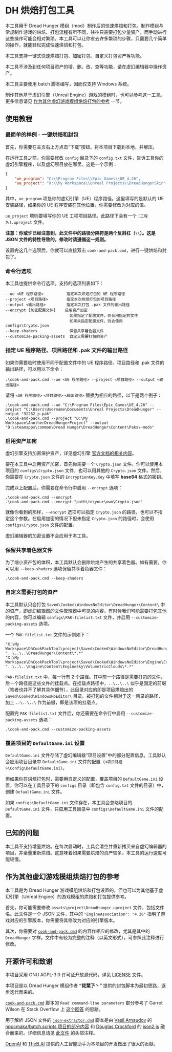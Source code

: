 # DH 烘焙打包工具

本工具用于 Dread Hunger 模组（mod）制作后的快速烘焙和打包。制作模组与常规制作游戏的烘焙、打包流程有所不同，往往只需要打包少量资产，而手动进行这些操作可能会相对繁琐。本工具可以让你省去许多繁琐的步骤，只需要几个简单的操作，就能轻松完成快速烘焙和打包。

本工具支持一键式快速烘焙打包、加密打包、自定义打包资产等功能。

本工具不涉及到任何项目资产的增、删、改、查等功能，请在虚幻编辑器中操作资产。

本工具主要使用 batch 脚本编写，因而仅支持 Windows 系统。

制作其他基于虚幻引擎（Unreal Engine）游戏的模组时，也可以参考这一工具。更多信息请见 [作为其他虚幻游戏模组烘焙打包的参考](#作为其他虚幻游戏模组烘焙打包的参考) 一节。

## 使用教程

### 最简单的样例 - 一键烘焙和封包

首先，你需要在主页右上方点击“下载”按钮，将本项目下载到本地，并解压。

在运行工具之前，你需要修改 `config` 目录下的 `config.txt` 文件，告诉工具你的虚幻引擎程序，以及虚幻项目放在哪里。这是一个示例：

``` JSON
{
    "ue_program": "C:\\Program Files\\Epic Games\\UE_4.26",
    "ue_project": "X:\\My Workspace\\Unreal Projects\\DreadHungerSkin"
}
```

其中，`ue_program` 项是你的虚幻引擎（UE）程序路径。这里填写的是默认的 UE 安装路径，如果你的 UE 程序安装在其他位置，你需要修改为对应的值。

`ue_project` 项则要填写你的 UE 工程项目路径。此路径下会有一个 `[工程名].uproject` 文件。

**注意：你或许已经注意到，此文件中的路径分隔符是两个反斜杠（`\\`）。这是 JSON 文件的特性导致的，修改时请遵循这一规则。**

设置完这几个选项后，你就可以直接双击 `cook-and-pack.cmd`，进行一键烘焙和封包了。

### 命令行选项

本工具也提供命令行选项。支持的选项列表如下：

```
--ue <UE 程序路径>          指定本次烘焙打包的 UE 程序路径
--project <项目路径>        指定本次烘焙打包的项目路径
--output <输出路径>         指定本次打包 .pak 文件的输出路径
--encrypt [加密配置文件]    启用资产加密
                            如果指定了配置文件，则会用指定的文件
                            如果未指定配置文件，则会使用 configs\Crypto.json
--keep-shaders              保留共享着色器文件
--customize-packing-assets  自定义需要打包的资产
```

### 指定 UE 程序路径、项目路径和 .pak 文件的输出路径

如果你需要临时使用不同于配置文件中的 UE 程序路径、项目路径和 .pak 文件的输出路径，可以用以下命令：

``` Batch
.\cook-and-pack.cmd --ue <UE 程序路径> --project <项目路径> --output <输出路径>
```

请将 `<UE 程序路径>` `<项目路径>` `<输出路径>` 替换为相应的路径，以下是两个例子：

``` Batch
.\cook-and-pack.cmd --ue "C:\Program Files\Epic Games\UE_4.26" --project "C:\Users\Username\Documents\Unreal Projects\DreadHunger" --output "92262_p.pak"
.\cook-and-pack.cmd --project "D:\My Workspace\AnotherDreadHungerProject" --output "D:\steamapps\common\Dread Hunger\DreadHunger\Content\Paks\~mods"
```

### 启用资产加密

虚幻引擎支持加密保护资产，详见虚幻引擎 [官方文档的相关内容](https://docs.unrealengine.com/4.26/zh-CN/Basics/Projects/Packaging/#%E7%AD%BE%E5%90%8D%E5%92%8C%E5%8A%A0%E5%AF%86)。

要在本工具中启用资产加密，首先你需要一个 `Crypto.json` 文件。你可以使用本项目的 `configs\Crypto.json` 文件，也可以用其他的 `Crypto.json` 文件。然后，你需要在 `Crypto.json` 文件的 `EncryptionKey.Key` 中填写 **base64** 格式的密钥。

完成以上配置后，你需要在命令行中启用 `--encrypt` 选项：

``` Batch
.\cook-and-pack.cmd --encrypt
.\cook-and-pack.cmd --encrypt "path\to\your\own\Crypto.json"
```

就像你看到的那样，`--encrypt` 选项可以指定 `Crypto.json` 的路径，也可以不指定这个参数。在启用加密的情况下但未指定 `Crypto.json` 的路径时，会使用 `configs\Crypto.json` 文件的配置。

虚幻编辑器的加密设置不会应用于本工具。

### 保留共享着色器文件

为了缩小资产包的体积，本工具默认会删除烘焙产生的共享着色器。如有需要，你可以用 `--keep-shaders` 选项保留共享着色器文件：

``` Batch
.\cook-and-pack.cmd --keep-shaders 
```

### 自定义需要打包的资产

本工具默认只会打包 `Saved\Cooked\WindowsNoEditor\DreadHunger\Content\` 中的资产，即虚幻编辑器的文件管理器中可见的内容。有时候我们可能需要打包其他的内容，你可以编辑 `configs\PAK-filelist.txt` 文件，并启用 `--customize-packing-assets` 选项。

一个 `PAK-filelist.txt` 文件的示例如下：

```
"X:\My Workspace\DhCookPackTool\project\Saved\Cooked\WindowsNoEditor\DreadHunger\Content\*.*" "..\..\..\DreadHunger\Content\*.*" 
"X:\My Workspace\DhCookPackTool\project\Saved\Cooked\WindowsNoEditor\Engine\Content\EngineSky\VolumetricClouds\*.*" "..\..\..\Engine\Content\EngineSky\VolumetricClouds\*.*" 
```

`PAK-filelist.txt` 中，每一行有 2 个路径。其中前一个路径是需要打包的文件，后一个路径是这些文件的挂载点。在挂载点路径中，`..\..\..\` 似乎是固定的前缀（笔者也并不了解其具体细节），此目录对应的即是项目烘焙出的 `Saved\Cooked\WindowsNoEditor\` 目录。被打包的文件相对于这一目录的路径，加上 `..\..\..\` 作为前缀，即是该项的挂载点。

配置完 `PAK-filelist.txt` 文件后，你还需要在命令行中启用 `--customize-packing-assets` 选项：

``` Batch
.\cook-and-pack.cmd --customize-packing-assets
```

### 覆盖项目的 `DefaultGame.ini` 设置

`DefaultGame.ini` 文件存储了虚幻编辑器“项目设置”中的部分配置信息。工具默认会应用项目目录中 `DefaultGame.ini` 文件的配置（`<项目路径>\Config\DefaultGame.ini`）。

但如果你在烘焙打包时，需要用自定义的配置，覆盖项目的 `DefaultGame.ini` 设置，你可以在工具目录下的 `configs` 目录（即包含 `config.txt` 文件的目录）中，创建 `DefaultGame.ini` 文件。

如果 `configs\DefaultGame.ini` 文件存在，本工具会忽略项目的 `DefaultGame.ini` 文件，只应用工具目录中 `configs\DefaultGame.ini` 文件的配置。

## 已知的问题

本工具不支持增量烘焙。在每次启动时，工具会清空并重新拷贝来自虚幻编辑器的项目，并全量重新烘焙。这意味着如果需要烘焙的资产较多，本工具的运行速度可能较慢。

## 作为其他虚幻游戏模组烘焙打包的参考

本工具是为 Dread Hunger 游戏模组烘焙和打包设置的，但也可以为其他基于虚幻引擎（Unreal Engine）的游戏模组的烘焙和打包提供参考。

首先，你可能需要修改 `assets\project\DreadHunger.uproject` 文件，包括文件名。此文件是一个 JSON 文件，其中的 `"EngineAssociation": "4.26"` 指明了游戏对应的引擎版本，你需要将其修改为对应的引擎版本。

其次，你需要对 [`cook-and-pack.cmd`](./cook-and-pack.cmd) 的内容作相应的修改，尤其是其中的 `DreadHunger` 字样。文件中有较为完整的注释（以英文形式），可参照此注释进行修改。

## 开源许可和致谢

本项目采用 GNU AGPL-3.0 许可证开放源代码，详见 [LICENSE](./LICENSE) 文件。

本项目是以 Dread Hunger 模组作者 **“佬葉孒丶”** 提供的封包脚本为最初思路，逐步迭代而来的。

[`cook-and-pack.cmd`](./cook-and-pack.cmd) 脚本的 `Read command-line parameters` 部分参考了 Garret Wilson 在 Stack Overflow 上 [这个回答](https://stackoverflow.com/a/50652990) 的思路。

用于解析 JSON 文件的 [`json-extractor.cmd`](libs/json-extractor.cmd) 脚本是由 [Vasil Arnaudov](https://github.com/npocmaka) 的 [npocmaka/batch.scripts 项目的部分内容](https://github.com/npocmaka/batch.scripts/blob/master/hybrids/jscript/jsonextractor.bat) 和 [Douglas Crockford](https://www.crockford.com/) 的 [json2.js](https://github.com/douglascrockford/JSON-js/blob/master/json2.js) 融合而来的。详细信息请见 [此文件](libs/json-extractor.cmd) 的头部注释。

[OpenAI](https://openai.com/) 和 [TheB.AI](https://theb.ai/) 提供的人工智能助手为本项目的开发做出了很大的贡献。
